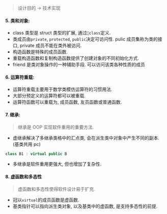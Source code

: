 > 设计目的 -> 技术实现

#### 5. 类和对象:

* class 类型是 struct 类型的扩展, 通过`class`定义.
* 类成员由`private`, `protected`, `public`决定可访问性. pulic 成员集称为类的接口, private 成员不能在类外被访问.
* 构造函数是特殊的成员函数.
* 重载构造函数和复制构造函数提供了创建对象的不同初始化方式.
* friend 是类对象操作的一种辅助手段. 可以访问该类各种性质的成员

#### 6. 运算符重载:

* 运算符重载主要用于数学类模仿运算符的习惯用法.
* 大部分预定义的运算符都可以被重载.
* 运算符函数可以重载为, 成员函数, 友员函数或普通函数.

#### 7. 继承:

> 继承是 OOP 实现软件重用的重要方法.

* 虚继承解决了多继承类格中的汇点类, 会在派生类中对象中产生不同的副本. (基类共用 pc)
```cpp
class B1 : virtual public B
```
* 多继承是软件重用更强大, 但也增加了复杂性.

#### 8. 虚函数和多态性

> 虚函数和多态性使得软件设计易于扩充.

* 冠以`virtual`的成员函数是虚函数.
* 基类指针可以指向派生类对象, 以及基类中的虚函数, 是支持多态性的前提.
